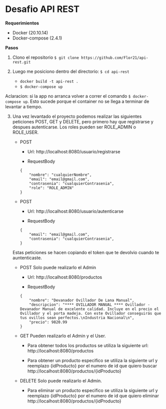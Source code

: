 # Desafio API REST

**Requerimientos**

- Docker (20.10.14)
- Docker-compose (2.4.1)

**Pasos**

1. Clono el repositorio `$ git clone https://github.com/Flor21/api-rest.git`

2. Luego me posiciono dentro del directorio: `$ cd api-rest`
    - `docker build -t api-rest .`
    - `$ docker-compose up`

Aclaracion: si la app no arranca volver a correr el comando `$ docker-compose up`. Esto sucede porque el container no se llega a terminar de levantar a tiempo.

3. Una vez levantado el proyecto podemos realizar las siguientes peticiones POST, GET y DELETE, pero primero hay que registrarse y despues autenticarse.
    Los roles pueden ser  ROLE_ADMIN o ROLE_USER.

    - POST 
        * Url: http://localhost:8080/usuario/registrarse

        * RequestBody
        ~~~
        {
            "nombre": "cualquierNombre",
            "email": "email@gmail.com",
            "contrasenia": "cualquierContrasenia",
            "role": "ROLE_ADMIN"
        }
        ~~~

    - POST 
        * Url: http://localhost:8080/usuario/autenticarse

        * RequestBody
        ~~~
        {
            "email": "email@gmail.com",
            "contrasenia": "cualquierContrasenia",
        }
        ~~~

    Estas peticiones se hacen copiando el token que te devolvio cuando te auntenticaste.

    - POST
        Solo puede realizarlo el Admin
        
        * Url: http://localhost:8080/productos

        * RequestBody
        ~~~
        {
            "nombre": "Devanador Ovillador De Lana Manual",
            "descripcion": "**** OVILLADOR MANUAL **** Ovillador - Devanador Manual de excelente calidad. Incluye en el precio el Ovillador y el porta madeja. Con este Ovillador conseguirás que tus ovillos sean perfectos.\nIndustria Nacional\n",
            "precio": 9820.99
        }
        ~~~
        
    - GET 
        Pueden realizarlo el Admin y el User.

        * Para obtener todos los productos se utiliza la siguiente url: http://localhost:8080/productos
        
        * Para obtener un producto especifico se utiliza la siguiente url y reemplazo {idProducto} por el numero de id que quiero buscar http://localhost:8080/productos/{idProducto}

    - DELETE 
        Solo puede realizarlo el Admin.

        * Para eliminar un producto especifico se utiliza la siguiente url y reemplazo {idProducto} por el numero de id que quiero eliminar http://localhost:8080/productos/{idProducto}
